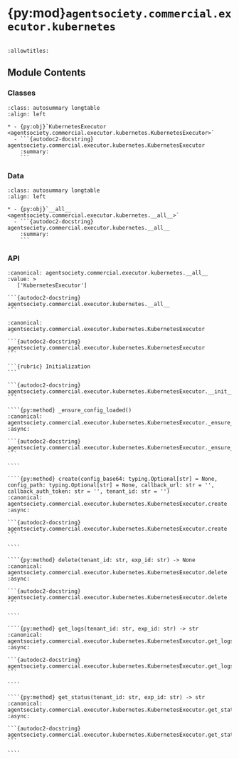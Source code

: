 # {py:mod}`agentsociety.commercial.executor.kubernetes`

```{py:module} agentsociety.commercial.executor.kubernetes
```

```{autodoc2-docstring} agentsociety.commercial.executor.kubernetes
:allowtitles:
```

## Module Contents

### Classes

````{list-table}
:class: autosummary longtable
:align: left

* - {py:obj}`KubernetesExecutor <agentsociety.commercial.executor.kubernetes.KubernetesExecutor>`
  - ```{autodoc2-docstring} agentsociety.commercial.executor.kubernetes.KubernetesExecutor
    :summary:
    ```
````

### Data

````{list-table}
:class: autosummary longtable
:align: left

* - {py:obj}`__all__ <agentsociety.commercial.executor.kubernetes.__all__>`
  - ```{autodoc2-docstring} agentsociety.commercial.executor.kubernetes.__all__
    :summary:
    ```
````

### API

````{py:data} __all__
:canonical: agentsociety.commercial.executor.kubernetes.__all__
:value: >
   ['KubernetesExecutor']

```{autodoc2-docstring} agentsociety.commercial.executor.kubernetes.__all__
```

````

`````{py:class} KubernetesExecutor(kube_config_search_paths: list[str])
:canonical: agentsociety.commercial.executor.kubernetes.KubernetesExecutor

```{autodoc2-docstring} agentsociety.commercial.executor.kubernetes.KubernetesExecutor
```

```{rubric} Initialization
```

```{autodoc2-docstring} agentsociety.commercial.executor.kubernetes.KubernetesExecutor.__init__
```

````{py:method} _ensure_config_loaded()
:canonical: agentsociety.commercial.executor.kubernetes.KubernetesExecutor._ensure_config_loaded
:async:

```{autodoc2-docstring} agentsociety.commercial.executor.kubernetes.KubernetesExecutor._ensure_config_loaded
```

````

````{py:method} create(config_base64: typing.Optional[str] = None, config_path: typing.Optional[str] = None, callback_url: str = '', callback_auth_token: str = '', tenant_id: str = '')
:canonical: agentsociety.commercial.executor.kubernetes.KubernetesExecutor.create
:async:

```{autodoc2-docstring} agentsociety.commercial.executor.kubernetes.KubernetesExecutor.create
```

````

````{py:method} delete(tenant_id: str, exp_id: str) -> None
:canonical: agentsociety.commercial.executor.kubernetes.KubernetesExecutor.delete
:async:

```{autodoc2-docstring} agentsociety.commercial.executor.kubernetes.KubernetesExecutor.delete
```

````

````{py:method} get_logs(tenant_id: str, exp_id: str) -> str
:canonical: agentsociety.commercial.executor.kubernetes.KubernetesExecutor.get_logs
:async:

```{autodoc2-docstring} agentsociety.commercial.executor.kubernetes.KubernetesExecutor.get_logs
```

````

````{py:method} get_status(tenant_id: str, exp_id: str) -> str
:canonical: agentsociety.commercial.executor.kubernetes.KubernetesExecutor.get_status
:async:

```{autodoc2-docstring} agentsociety.commercial.executor.kubernetes.KubernetesExecutor.get_status
```

````

`````
